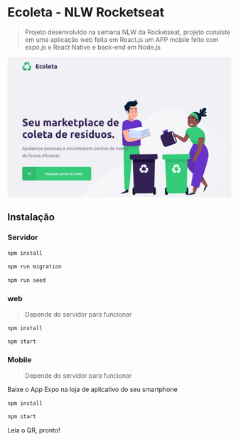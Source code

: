# Ecoleta - NLW Rocketseat 
> Projeto desenvolvido na semana NLW da Rocketseat, projeto consiste em uma aplicação web feita em React.js um APP mobile feito com expo.js e  React Native e back-end em Node.js


![](ecoleta.png)

## Instalação

### Servidor


```sh
npm install
```

```sh
npm run migration
```


```sh
npm run seed
```

### web
> Depende do servidor para funcionar

```sh
npm install
```

```sh
npm start
```


### Mobile
> Depende do servidor para funcionar

Baixe o App Expo na loja de aplicativo do seu smartphone

```sh
npm install
```

```sh
npm start
```

Leia o QR, pronto!
